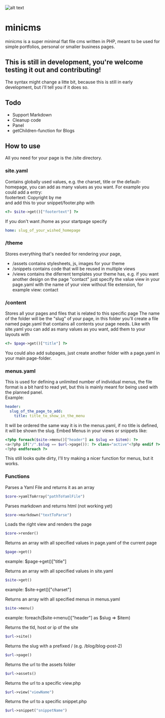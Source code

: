 ![alt text](https://abload.de/img/panelucdfb.jpg)
# minicms
minicms is a super minimal flat file cms written in PHP,
meant to be used for simple portfolios, personal or smaller business pages.

## This is still in development, you're welcome testing it out and contributing!
The syntax might change a litte bit, because this is still in early development,
but i'll tell you if it does so.

## Todo
- Support Markdown
- Cleanup code
- Panel
- getChildren-function for Blogs

## How to use
All you need for your page is the /site directory.

### site.yaml
Contains globally used values, e.g. the charset, title or the default-homepage,
you can add as many values as you want. For example you could add a entry:  
footertext: Copyright by me  
and add this to your snippet/footer.php with
```php
<?= $site->get()["footertext"] ?>
```
  
If you don't want /home as your startpage specify
```yaml
home: slug_of_your_wished_homepage  
```

### /theme
Stores everything that's needed for rendering your page,
- /assets contains stylesheets, js, images for your theme
- /snippets contains code that will be reused in multiple views
- /views contains the diferrent templates your theme has, e.g. if you want another design on the page "contact" just specify the value view in your page.yaml with the name of your view without file extension, for example view: contact

### /content
Stores all your pages and files that is related to this specific page
The name of the folder will be the "slug" of your page, in this folder
you'll create a file named page.yaml that contains all contents your page needs.
Like with site.yaml you can add as many values as you want, add them to your layouts with
```php
<?= $page->get()["title"] ?>
```
You could also add subpages, just create another folder with a page.yaml in your main page-folder.

### menus.yaml
This is used for defining a unlimited number of individual menus, the file format is a bit hard to read yet,
but this is mainly meant for being used with the planned panel.  
Example:
```yaml
header:  
  slug_of_the_page_to_add:  
    title: title_to_show_in_the_menu
```

It will be ordered the same way it is in the menus.yaml, if no title is defined, it will be shown the slug.
Embed Menus in your views or snippets like:  
```php
<?php foreach($site->menu()["header"] as $slug => $item): ?>  
<a<?php if("/".$slug == $url->page()): ?> class="active"<?php endif ?> href="<?= $url->site() ?>/<?= $slug ?>"><?= $item["title"] ?></a>  
<?php endforeach ?>
```

This still looks quite dirty, I'll try making a nicer function for menus, but it works.

### Functions

Parses a Yaml File and returns it as an array
```php
$core->yamlToArray("pathToYamlFile")
```

Parses markdown and returns html (not working yet)
```php
$core->markdown("textToParse")
```

Loads the right view and renders the page
```php
$core->render()
```

Returns an array with all specified values in page.yaml of the current page
```php
$page->get()
```
example: $page->get()["title"]

Returns an array with all specified values in site.yaml
```php
$site->get()
```
example: $site->get()["charset"]
  
Returns an array with all specified menus in menus.yaml
```php
$site->menu()
```
example: foreach($site->menu()["header"] as $slug => $item)  
  
Returns the tld, host or ip of the site
```php
$url->site()
```
  
Returns the slug with a prefixed / (e.g. /blog/blog-post-2)
```php
$url->page()
```
  
Returns the url to the assets folder
```php
$url->assets()
```
  
Returns the url to a specific view.php
```php
$url->view("viewName")
```
  
Returns the url to a specific snippet.php
```php
$url->snippet("snippetName")
```
  
